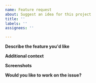 ```yaml
---
name: Feature request
about: Suggest an idea for this project
title: ''
labels: ''
assignees: ''

---
```


**Describe the feature you'd like**

<!-- A clear and concise description of what you want to happen.-->

**Additional context**

<!-- Add any other context about the problem here.-->

**Screenshots**

<!--Where-ever possible add a screenshot of the issue.-->

**Would you like to work on the issue?**

<!--Let us know if this issue should be assigned to you or tell us who you think could help to solve this issue.-->
